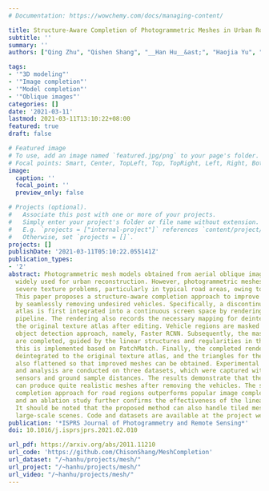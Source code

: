 ```yaml
---
# Documentation: https://wowchemy.com/docs/managing-content/

title: Structure-Aware Completion of Photogrammetric Meshes in Urban Road Environment
subtitle: ''
summary: ''
authors: ["Qing Zhu", "Qishen Shang", "__Han Hu__&ast;", "Haojia Yu", "Ruofei Zhong"]

tags:
- '"3D modeling"'
- '"Image completion"'
- '"Model completion"'
- '"Oblique images"'
categories: []
date: '2021-03-11'
lastmod: 2021-03-11T13:10:22+08:00
featured: true
draft: false

# Featured image
# To use, add an image named `featured.jpg/png` to your page's folder.
# Focal points: Smart, Center, TopLeft, Top, TopRight, Left, Right, BottomLeft, Bottom, BottomRight.
image:
  caption: ''
  focal_point: ''
  preview_only: false

# Projects (optional).
#   Associate this post with one or more of your projects.
#   Simply enter your project's folder or file name without extension.
#   E.g. `projects = ["internal-project"]` references `content/project/deep-learning/index.md`.
#   Otherwise, set `projects = []`.
projects: []
publishDate: '2021-03-11T05:10:22.055141Z'
publication_types:
- '2'
abstract: Photogrammetric mesh models obtained from aerial oblique images have been
  widely used for urban reconstruction. However, photogrammetric meshes suffer from
  severe texture problems, particularly in typical road areas, owing to occlusion.
  This paper proposes a structure-aware completion approach to improve mesh quality
  by seamlessly removing undesired vehicles. Specifically, a discontinuous texture
  atlas is first integrated into a continuous screen space by rendering trough a graphics
  pipeline. The rendering also records the necessary mapping for deintegration to
  the original texture atlas after editing. Vehicle regions are masked by a standard
  object detection approach, namely, Faster RCNN. Subsequently, the masked regions
  are completed, guided by the linear structures and regularities in the road region;
  this is implemented based on PatchMatch. Finally, the completed rendered image is
  deintegrated to the original texture atlas, and the triangles for the vehicles are
  also flattened so that improved meshes can be obtained. Experimental evaluation
  and analysis are conducted on three datasets, which were captured with different
  sensors and ground sample distances. The results demonstrate that the proposed method
  can produce quite realistic meshes after removing the vehicles. The structure-aware
  completion approach for road regions outperforms popular image completion methods,
  and an ablation study further confirms the effectiveness of the linear guidance.
  It should be noted that the proposed method can also handle tiled mesh models for
  large-scale scenes. Code and datasets are available at the project website https://vrlab.org.cn/~hanhu/~hanhu/projects/mesh.
publication: '*ISPRS Journal of Photogrammetry and Remote Sensing*'
doi: 10.1016/j.isprsjprs.2021.02.010

url_pdf: https://arxiv.org/abs/2011.11210
url_code: 'https://github.com/ChisonShang/MeshCompletion'
url_dataset: "/~hanhu/projects/mesh/"
url_project: "/~hanhu/projects/mesh/"
url_video: "/~hanhu/projects/mesh/"
---
```

